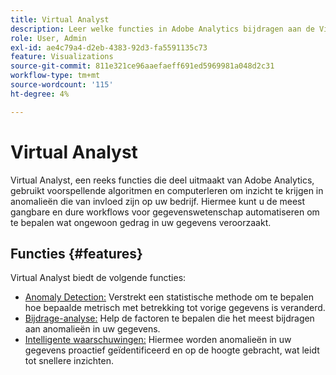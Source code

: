 ```yaml
---
title: Virtual Analyst
description: Leer welke functies in Adobe Analytics bijdragen aan de Virtual Analyst.
role: User, Admin
exl-id: ae4c79a4-d2eb-4383-92d3-fa5591135c73
feature: Visualizations
source-git-commit: 811e321ce96aaefaeff691ed5969981a048d2c31
workflow-type: tm+mt
source-wordcount: '115'
ht-degree: 4%

---
```


# Virtual Analyst

Virtual Analyst, een reeks functies die deel uitmaakt van Adobe Analytics, gebruikt voorspellende algoritmen en computerleren om inzicht te krijgen in anomalieën die van invloed zijn op uw bedrijf. Hiermee kunt u de meest gangbare en dure workflows voor gegevenswetenschap automatiseren om te bepalen wat ongewoon gedrag in uw gegevens veroorzaakt.

## Functies {#features}

Virtual Analyst biedt de volgende functies:

* [Anomaly Detection:](c-anomaly-detection/anomaly-detection.md) Verstrekt een statistische methode om te bepalen hoe bepaalde metrisch met betrekking tot vorige gegevens is veranderd.
* [Bijdrage-analyse:](contribution-analysis/run-contribution-analysis.md) Help de factoren te bepalen die het meest bijdragen aan anomalieën in uw gegevens.
* [Intelligente waarschuwingen:](../c-intelligent-alerts/intellligent-alerts.md) Hiermee worden anomalieën in uw gegevens proactief geïdentificeerd en op de hoogte gebracht, wat leidt tot snellere inzichten.
